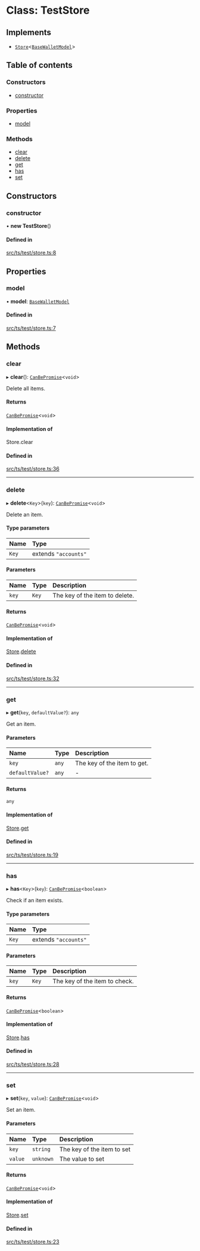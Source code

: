 # Class: TestStore

## Implements

- [`Store`](../interfaces/Store.md)<[`BaseWalletModel`](../interfaces/BaseWalletModel.md)\>

## Table of contents

### Constructors

- [constructor](TestStore.md#constructor)

### Properties

- [model](TestStore.md#model)

### Methods

- [clear](TestStore.md#clear)
- [delete](TestStore.md#delete)
- [get](TestStore.md#get)
- [has](TestStore.md#has)
- [set](TestStore.md#set)

## Constructors

### constructor

• **new TestStore**()

#### Defined in

[src/ts/test/store.ts:8](https://gitlab.com/i3-market/code/wp3/t3.2/i3m-wallet-monorepo/-/blob/ef85372/packages/base-wallet/src/ts/test/store.ts#L8)

## Properties

### model

• **model**: [`BaseWalletModel`](../interfaces/BaseWalletModel.md)

#### Defined in

[src/ts/test/store.ts:7](https://gitlab.com/i3-market/code/wp3/t3.2/i3m-wallet-monorepo/-/blob/ef85372/packages/base-wallet/src/ts/test/store.ts#L7)

## Methods

### clear

▸ **clear**(): [`CanBePromise`](../API.md#canbepromise)<`void`\>

Delete all items.

#### Returns

[`CanBePromise`](../API.md#canbepromise)<`void`\>

#### Implementation of

Store.clear

#### Defined in

[src/ts/test/store.ts:36](https://gitlab.com/i3-market/code/wp3/t3.2/i3m-wallet-monorepo/-/blob/ef85372/packages/base-wallet/src/ts/test/store.ts#L36)

___

### delete

▸ **delete**<`Key`\>(`key`): [`CanBePromise`](../API.md#canbepromise)<`void`\>

Delete an item.

#### Type parameters

| Name | Type |
| :------ | :------ |
| `Key` | extends ``"accounts"`` |

#### Parameters

| Name | Type | Description |
| :------ | :------ | :------ |
| `key` | `Key` | The key of the item to delete. |

#### Returns

[`CanBePromise`](../API.md#canbepromise)<`void`\>

#### Implementation of

[Store](../interfaces/Store.md).[delete](../interfaces/Store.md#delete)

#### Defined in

[src/ts/test/store.ts:32](https://gitlab.com/i3-market/code/wp3/t3.2/i3m-wallet-monorepo/-/blob/ef85372/packages/base-wallet/src/ts/test/store.ts#L32)

___

### get

▸ **get**(`key`, `defaultValue?`): `any`

Get an item.

#### Parameters

| Name | Type | Description |
| :------ | :------ | :------ |
| `key` | `any` | The key of the item to get. |
| `defaultValue?` | `any` | - |

#### Returns

`any`

#### Implementation of

[Store](../interfaces/Store.md).[get](../interfaces/Store.md#get)

#### Defined in

[src/ts/test/store.ts:19](https://gitlab.com/i3-market/code/wp3/t3.2/i3m-wallet-monorepo/-/blob/ef85372/packages/base-wallet/src/ts/test/store.ts#L19)

___

### has

▸ **has**<`Key`\>(`key`): [`CanBePromise`](../API.md#canbepromise)<`boolean`\>

Check if an item exists.

#### Type parameters

| Name | Type |
| :------ | :------ |
| `Key` | extends ``"accounts"`` |

#### Parameters

| Name | Type | Description |
| :------ | :------ | :------ |
| `key` | `Key` | The key of the item to check. |

#### Returns

[`CanBePromise`](../API.md#canbepromise)<`boolean`\>

#### Implementation of

[Store](../interfaces/Store.md).[has](../interfaces/Store.md#has)

#### Defined in

[src/ts/test/store.ts:28](https://gitlab.com/i3-market/code/wp3/t3.2/i3m-wallet-monorepo/-/blob/ef85372/packages/base-wallet/src/ts/test/store.ts#L28)

___

### set

▸ **set**(`key`, `value`): [`CanBePromise`](../API.md#canbepromise)<`void`\>

Set an item.

#### Parameters

| Name | Type | Description |
| :------ | :------ | :------ |
| `key` | `string` | The key of the item to set |
| `value` | `unknown` | The value to set |

#### Returns

[`CanBePromise`](../API.md#canbepromise)<`void`\>

#### Implementation of

[Store](../interfaces/Store.md).[set](../interfaces/Store.md#set)

#### Defined in

[src/ts/test/store.ts:23](https://gitlab.com/i3-market/code/wp3/t3.2/i3m-wallet-monorepo/-/blob/ef85372/packages/base-wallet/src/ts/test/store.ts#L23)
